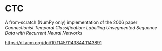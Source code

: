 # CTC
A from-scratch (NumPy only) implementation of the 2006 paper *Connectionist Temporal Classification: Labelling Unsegmented Sequence Data with Recurrent Neural Networks*

https://dl.acm.org/doi/10.1145/1143844.1143891
